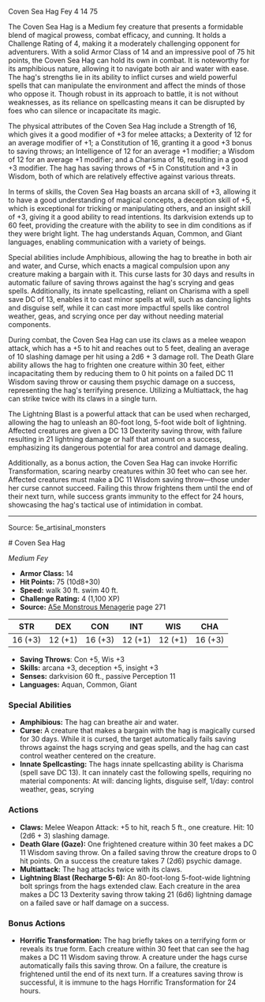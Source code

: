 <MonsterName/>Coven Sea Hag</MonsterName>
<CreatureType/>Fey</CreatureType>
<CR/>4</CR>
<AC/>14</AC>
<HP/>75</HP>
<summary>The Coven Sea Hag is a Medium fey creature that presents a formidable blend of magical prowess, combat efficacy, and cunning. It holds a Challenge Rating of 4, making it a moderately challenging opponent for adventurers. With a solid Armor Class of 14 and an impressive pool of 75 hit points, the Coven Sea Hag can hold its own in combat. It is noteworthy for its amphibious nature, allowing it to navigate both air and water with ease. The hag's strengths lie in its ability to inflict curses and wield powerful spells that can manipulate the environment and affect the minds of those who oppose it. Though robust in its approach to battle, it is not without weaknesses, as its reliance on spellcasting means it can be disrupted by foes who can silence or incapacitate its magic. </summary>

<detail>

The physical attributes of the Coven Sea Hag include a Strength of 16, which gives it a good modifier of +3 for melee attacks; a Dexterity of 12 for an average modifier of +1; a Constitution of 16, granting it a good +3 bonus to saving throws; an Intelligence of 12 for an average +1 modifier; a Wisdom of 12 for an average +1 modifier; and a Charisma of 16, resulting in a good +3 modifier. The hag has saving throws of +5 in Constitution and +3 in Wisdom, both of which are relatively effective against various threats.

In terms of skills, the Coven Sea Hag boasts an arcana skill of +3, allowing it to have a good understanding of magical concepts, a deception skill of +5, which is exceptional for tricking or manipulating others, and an insight skill of +3, giving it a good ability to read intentions. Its darkvision extends up to 60 feet, providing the creature with the ability to see in dim conditions as if they were bright light. The hag understands Aquan, Common, and Giant languages, enabling communication with a variety of beings.

Special abilities include Amphibious, allowing the hag to breathe in both air and water, and Curse, which enacts a magical compulsion upon any creature making a bargain with it. This curse lasts for 30 days and results in automatic failure of saving throws against the hag's scrying and geas spells. Additionally, its innate spellcasting, reliant on Charisma with a spell save DC of 13, enables it to cast minor spells at will, such as dancing lights and disguise self, while it can cast more impactful spells like control weather, geas, and scrying once per day without needing material components.

During combat, the Coven Sea Hag can use its claws as a melee weapon attack, which has a +5 to hit and reaches out to 5 feet, dealing an average of 10 slashing damage per hit using a 2d6 + 3 damage roll. The Death Glare ability allows the hag to frighten one creature within 30 feet, either incapacitating them by reducing them to 0 hit points on a failed DC 11 Wisdom saving throw or causing them psychic damage on a success, representing the hag's terrifying presence. Utilizing a Multiattack, the hag can strike twice with its claws in a single turn.

The Lightning Blast is a powerful attack that can be used when recharged, allowing the hag to unleash an 80-foot long, 5-foot wide bolt of lightning. Affected creatures are given a DC 13 Dexterity saving throw, with failure resulting in 21 lightning damage or half that amount on a success, emphasizing its dangerous potential for area control and damage dealing.

Additionally, as a bonus action, the Coven Sea Hag can invoke Horrific Transformation, scaring nearby creatures within 30 feet who can see her. Affected creatures must make a DC 11 Wisdom saving throw—those under her curse cannot succeed. Failing this throw frightens them until the end of their next turn, while success grants immunity to the effect for 24 hours, showcasing the hag's tactical use of intimidation in combat.</detail>



---

Source: 5e_artisinal_monsters

<statblock>
# Coven Sea Hag

*Medium* *Fey*

- **Armor Class:** 14
- **Hit Points:** 75 (10d8+30)
- **Speed:** walk 30 ft. swim 40 ft.
- **Challenge Rating:** 4 (1,100 XP)
- **Source:** [A5e Monstrous Menagerie](https://enpublishingrpg.com/products/level-up-monstrous-menagerie-a5e) page 271

| STR | DEX | CON | INT | WIS | CHA |
| --- | --- | --- | --- | --- | --- |
| 16 (+3) | 12 (+1) | 16 (+3) | 12 (+1) | 12 (+1) | 16 (+3) |

- **Saving Throws**: Con +5, Wis +3
- **Skills:** arcana +3, deception +5, insight +3
- **Senses:** darkvision 60 ft., passive Perception 11
- **Languages:** Aquan, Common, Giant

### Special Abilities

- **Amphibious:** The hag can breathe air and water.
- **Curse:** A creature that makes a bargain with the hag is magically cursed for 30 days. While it is cursed, the target automatically fails saving throws against the hags scrying and geas spells, and the hag can cast control weather centered on the creature.
- **Innate Spellcasting:** The hags innate spellcasting ability is Charisma (spell save DC 13). It can innately cast the following spells, requiring no material components: At will: dancing lights, disguise self, 1/day: control weather, geas, scrying

### Actions

- **Claws:** Melee Weapon Attack: +5 to hit, reach 5 ft., one creature. Hit: 10 (2d6 + 3) slashing damage.
- **Death Glare (Gaze):** One frightened creature within 30 feet makes a DC 11 Wisdom saving throw. On a failed saving throw  the creature drops to 0 hit points. On a success  the creature takes 7 (2d6) psychic damage.
- **Multiattack:** The hag attacks twice with its claws.
- **Lightning Blast (Recharge 5-6):** An 80-foot-long  5-foot-wide lightning bolt springs from the hags extended claw. Each creature in the area makes a DC 13 Dexterity saving throw  taking 21 (6d6) lightning damage on a failed save or half damage on a success.

### Bonus Actions

- **Horrific Transformation:** The hag briefly takes on a terrifying form or reveals its true form. Each creature within 30 feet that can see the hag makes a DC 11 Wisdom saving throw. A creature under the hags curse automatically fails this saving throw. On a failure, the creature is frightened until the end of its next turn. If a creatures saving throw is successful, it is immune to the hags Horrific Transformation for 24 hours.


</statblock>


